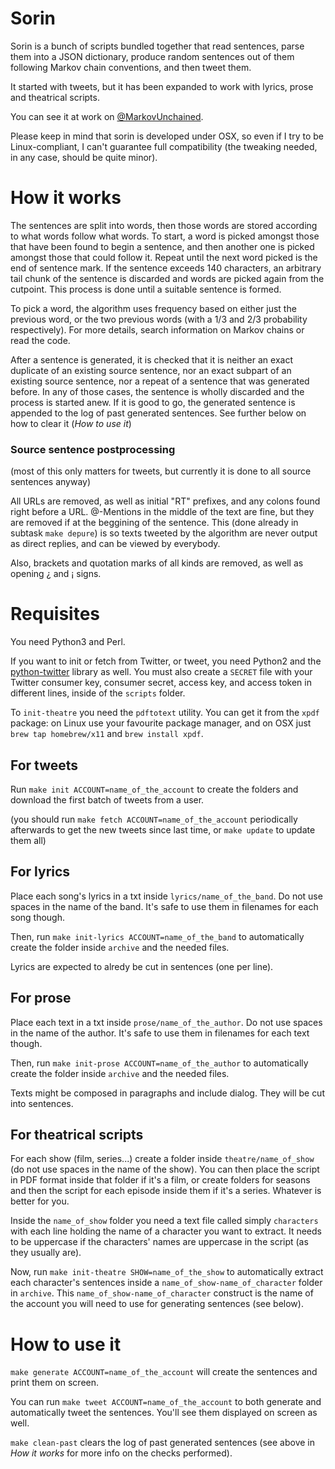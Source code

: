Sorin
=====

Sorin is a bunch of scripts bundled together that read sentences, parse them into a JSON dictionary, produce random sentences out of them following Markov chain conventions, and then tweet them.

It started with tweets, but it has been expanded to work with lyrics, prose and theatrical scripts.

You can see it at work on [@MarkovUnchained](http://twitter.com/MarkovUnchained).

Please keep in mind that sorin is developed under OSX, so even if I try to be Linux-compliant, I can't guarantee full compatibility (the tweaking needed, in any case, should be quite minor).


How it works
=====

The sentences are split into words, then those words are stored according to what words follow what words. To start, a word is picked amongst those that have been found to begin a sentence, and then another one is picked amongst those that could follow it. Repeat until the next word picked is the end of sentence mark. If the sentence exceeds 140 characters, an arbitrary tail chunk of the sentence is discarded and words are picked again from the cutpoint. This process is done until a suitable sentence is formed.

To pick a word, the algorithm uses frequency based on either just the previous word, or the two previous words (with a 1/3 and 2/3 probability respectively). For more details, search information on Markov chains or read the code.

After a sentence is generated, it is checked that it is neither an exact duplicate of an existing source sentence, nor an exact subpart of an existing source sentence, nor a repeat of a sentence that was generated before. In any of those cases, the sentence is wholly discarded and the process is started anew. If it is good to go, the generated sentence is appended to the log of past generated sentences. See further below on how to clear it (*How to use it*)


### Source sentence postprocessing

(most of this only matters for tweets, but currently it is done to all source sentences anyway)

All URLs are removed, as well as initial "RT" prefixes, and any colons found right before a URL. @-Mentions in the middle of the text are fine, but they are removed if at the beggining of the sentence. This (done already in subtask `make depure`) is so texts tweeted by the algorithm are never output as direct replies, and can be viewed by everybody.

Also, brackets and quotation marks of all kinds are removed, as well as opening ¿ and ¡ signs.


Requisites
=====

You need Python3 and Perl.

If you want to init or fetch from Twitter, or tweet, you need Python2 and the [python-twitter](https://github.com/bear/python-twitter) library as well. You must also create a `SECRET` file with your Twitter consumer key, consumer secret, access key, and access token in different lines, inside of the `scripts` folder.

To `init-theatre` you need the `pdftotext` utility. You can get it from the `xpdf` package: on Linux use your favourite package manager, and on OSX just `brew tap homebrew/x11` and `brew install xpdf`.


For tweets
----------

Run `make init ACCOUNT=name_of_the_account` to create the folders and download the first batch of tweets from a user.

(you should run `make fetch ACCOUNT=name_of_the_account` periodically afterwards to get the new tweets since last time, or `make update` to update them all)


For lyrics
----------

Place each song's lyrics in a txt inside `lyrics/name_of_the_band`. Do not use spaces in the name of the band. It's safe to use them in filenames for each song though.

Then, run `make init-lyrics ACCOUNT=name_of_the_band` to automatically create the folder inside `archive` and the needed files.

Lyrics are expected to alredy be cut in sentences (one per line).


For prose
----------

Place each text in a txt inside `prose/name_of_the_author`. Do not use spaces in the name of the author. It's safe to use them in filenames for each text though.

Then, run `make init-prose ACCOUNT=name_of_the_author` to automatically create the folder inside `archive` and the needed files.

Texts might be composed in paragraphs and include dialog. They will be cut into sentences.


For theatrical scripts
-------------

For each show (film, series...) create a folder inside `theatre/name_of_show` (do not use spaces in the name of the show). You can then place the script in PDF format inside that folder if it's a film, or create folders for seasons and then the script for each episode inside them if it's a series. Whatever is better for you.

Inside the `name_of_show` folder you need a text file called simply `characters` with each line holding the name of a character you want to extract. It needs to be uppercase if the characters' names are uppercase in the script (as they usually are).

Now, run `make init-theatre SHOW=name_of_the_show` to automatically extract each character's sentences inside a `name_of_show-name_of_character` folder in `archive`. This `name_of_show-name_of_character` construct is the name of the account you will need to use for generating sentences (see below).


How to use it
======

`make generate ACCOUNT=name_of_the_account` will create the sentences and print them on screen.

You can run `make tweet ACCOUNT=name_of_the_account` to both generate and automatically tweet the sentences. You'll see them displayed on screen as well.

`make clean-past` clears the log of past generated sentences (see above in *How it works* for more info on the checks performed).
